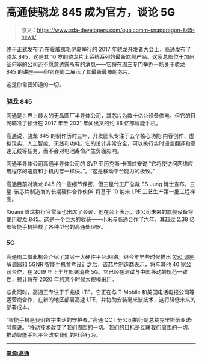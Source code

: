 # 高通使骁龙 845 成为官方，谈论 5G

> 原文：<https://www.xda-developers.com/qualcomm-snapdragon-845-news/>

终于正式发布了:在夏威夷毛伊岛举行的 2017 年骁龙开发者大会上，高通发布了骁龙 845，这是其 10 岁的骁龙片上系统系列的最新旗舰产品。这家总部位于加州圣何塞的公司还不愿意透露所有的消息——它将在周三专门举办一场关于骁龙 845 的讲座——但它在周二展示了其最新最棒的芯片。

这是你需要知道的一切。

### 骁龙 845

高通是世界上最大的无晶圆厂半导体公司，其芯片为数十亿台设备供电。但它的目光瞄准了预计在 2017 年至 2021 年间出货的约 86 亿部智能手机。

高通说，骁龙 845 的制作历时三年，开发团队专注于五个核心功能:内容创作、虚拟现实、人工智能、无线和功耗。它的设计非常安全，可以执行实时语言翻译和高速无线等任务，而不会对电池寿命产生负面影响。

高通半导体公司高通半导体公司的 SVP 亚历克斯·卡图兹安说:“它将使访问网络应用程序的速度和手机内存一样快。”。“这是移动平台能力的极致。”

高通目前对骁龙 845 的一些细节保密，但三星代工厂总裁 ES Jung 博士宣布，三星-该芯片制造商的长期硬件合作伙伴-将基于 10 纳米 LPE 工艺生产第一批工程样品。

Xioami 首席执行官雷军也出席了会议，他在台上表示，该公司未来的旗舰设备将使用骁龙 845。这是一个巨大的收获——小米与高通合作了六年，其超过 2.38 亿部智能手机搭载了各种型号的高通处理器。

### 5G

高通周二借此机会介绍了其另一大硬件平台:网络。继今年早些时候推出 [X50 调制解调器](http://xda-developers.com/tag/x50)和 [5GNR](http://xda-developers.com/tag/5gnr) 智能手机参考设计之后，该芯片制造商表示，将与其他 40 家公司合作，在 2019 年上半年部署消费 5G。它已经在测试与中国移动的规范一致性，预计将在 2020 年的某个时候大规模采用。

与此同时，高通正专注于千兆级 LTE。它正在与 T-Mobile 和美国电话电报公司等运营商合作，在新的地区部署高速 LTE，并协助安装毫米波技术，这将降低未来的部署成本。

“智能手机是我们数字生活的守护者，”高通 QCT 分公司执行副总裁克里斯蒂亚诺·阿蒙说。“移动技术改变了我们周围的一切。我们的目标是互联我们周围的一切，推动智能手机平台改变我们的社会行为。

* * *

[**来源:高通**](https://www.qualcomm.com/news/releases/2017/12/05/qualcomm-launches-technology-innovation-advancements-always-connected-pc)